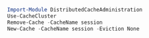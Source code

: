 ﻿```powershell
Import-Module DistributedCacheAdministration
Use-CacheCluster
Remove-Cache -CacheName session
New-Cache -CacheName session -Eviction None
```
